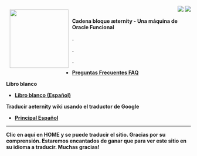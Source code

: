 <a href="http://www.aeternity.com/"><img width="160px"
src="https://github.com/aeternity/wiki/blob/master/images/Aeternity-logo.png"
align="left" hspace="10" vspace="10"></a>

<p align = right><a target="_blank" href="https://twitter.com/intent/tweet?original_referer=https%3A%2F%2Fabout.twitter.com%2Fresources%2Fbuttons&text=Aeternity:%20scalable%20smart%20contracts%20interfacing%20with%20real%20world%20data&tw_p=tweetbutton&url=http%3A%2F%2Fwww.aeternity.com%2F&via=aetrnty"><img src="https://github.com/aeternity/wiki/blob/master/images/icons/tweet-icon.png"></a>
<a target="_blank" href="https://twitter.com/aetrnty"> <img src="https://github.com/aeternity/wiki/blob/master/images/icons/follow-icon.jpg"></a>
</p>
<b>Cadena bloque æternity - Una máquina de Oracle Funcional<p>

.

.

.


* [Preguntas Frecuentes FAQ]([Español]-Preguntas-Frecuentes---FAQ)

**Libro blanco**
* [Libro blanco (Español)](Whitepaper_Español)

**Traducir aeternity wiki usando el traductor de Google**
* [Principal Español](https://translate.google.com/translate?sl=en&tl=es&u=https://github.com/aeternity/wiki/wiki/)

***

Clic en aquí en HOME y se puede traducir el sitio. Gracias por su
comprensión. Estaremos encantados de ganar que para ver este sitio en su
idioma a traducir. Muchas gracias!


